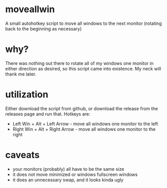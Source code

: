 # moveallwin
A small autohotkey script to move all windows to the next monitor (rotating back to the beginning as necessary)

# why?
There was nothing out there to rotate all of my windows one monitor in either direction as desired, so this script came into existence. My neck will thank me later.

# utilization

Either download the script from github, or download the release from the releases page and run that. Hotkeys are:

* Left Win + Alt + Left Arrow - move all windows one monitor to the left
* Right Win + Alt + Right Arrow - move all windows one monitor to the right

# caveats

* your monitors (probably) all have to be the same size
* it does not move minimized or windows fullscreen windows
* it does an unnecessary swap, and it looks kinda ugly

